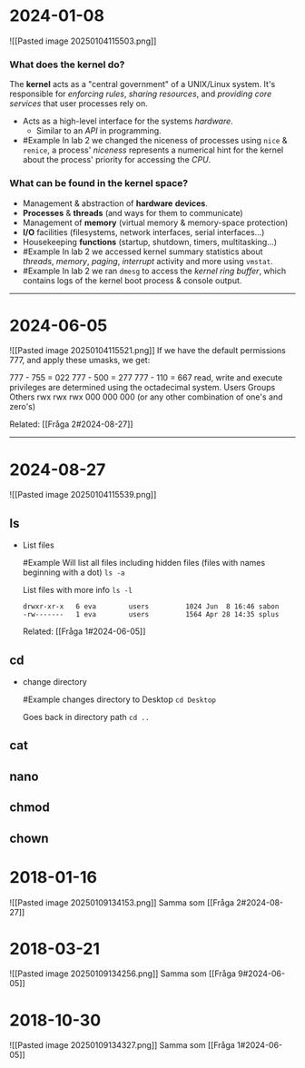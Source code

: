 # 2024-01-08
![[Pasted image 20250104115503.png]]
### What does the kernel do?
The **kernel** acts as a "central government" of a UNIX/Linux system. It's responsible for *enforcing rules*, *sharing* *resources*, and *providing* *core* *services* that user processes rely on.
* Acts as a high-level interface for the systems *hardware*.
	* Similar to an *API* in programming.
* #Example In lab 2 we changed the niceness of processes using ``nice`` & ``renice``, a process' *niceness* represents a numerical hint for the kernel about the process' priority for accessing the *CPU*. 
### What can be found in the kernel space?
* Management & abstraction of **hardware** **devices**.
* **Processes** & **threads** (and ways for them to communicate)
* Management of **memory** (virtual memory & memory-space protection)
* **I/O** facilities (filesystems, network interfaces, serial interfaces...)
* Housekeeping **functions** (startup, shutdown, timers, multitasking...)
* #Example In lab 2 we accessed kernel summary statistics about *threads*, *memory*, *paging*, *interrupt* activity and more using ``vmstat``. 
* #Example In lab 2 we ran ``dmesg`` to access the *kernel ring buffer*, which contains logs of the kernel boot process & console output.

---
# 2024-06-05
![[Pasted image 20250104115521.png]]
If we have the default permissions 777, and apply these umasks, we get:

777 - 755 = 022 
777 - 500 = 277 
777 - 110 = 667 
read, write and execute privileges are determined using the octadecimal system.
Users Groups Others
rwx      rwx       rwx 
000      000      000 (or any other combination of one's and zero's) 



Related:
[[Fråga 2#2024-08-27]]

---
# 2024-08-27
![[Pasted image 20250104115539.png]]
## **ls**
- List files
	  
	#Example
	Will list all files including hidden files (files with names beginning with a dot)
	`ls -a`
	  
	List files with more info
	`ls -l` 
	 ```
	 drwxr-xr-x   6 eva        users         1024 Jun  8 16:46 sabon
	 -rw-------   1 eva        users         1564 Apr 28 14:35 splus
	 ``` 
	Related:
	[[Fråga 1#2024-06-05]]
## **cd**
- change directory
	
	#Example
	changes directory to Desktop
	`cd Desktop`
	
	Goes back in directory path
	`cd ..`
## **cat**

## **nano**

## **chmod**

## **chown**


# 2018-01-16
![[Pasted image 20250109134153.png]]
Samma som [[Fråga 2#2024-08-27]]
# 2018-03-21
![[Pasted image 20250109134256.png]]
Samma som [[Fråga 9#2024-06-05]]
# 2018-10-30
![[Pasted image 20250109134327.png]]
Samma som [[Fråga 1#2024-06-05]]